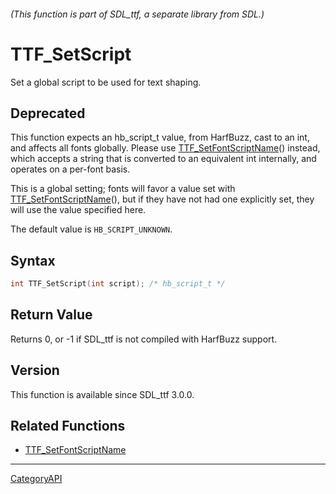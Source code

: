###### (This function is part of SDL_ttf, a separate library from SDL.)
# TTF_SetScript

Set a global script to be used for text shaping.

## Deprecated

This function expects an hb_script_t value, from HarfBuzz, cast to an int,
and affects all fonts globally. Please use
[TTF_SetFontScriptName](TTF_SetFontScriptName)() instead, which accepts a
string that is converted to an equivalent int internally, and operates on a
per-font basis.

This is a global setting; fonts will favor a value set with
[TTF_SetFontScriptName](TTF_SetFontScriptName)(), but if they have not had
one explicitly set, they will use the value specified here.

The default value is `HB_SCRIPT_UNKNOWN`.

## Syntax

```c
int TTF_SetScript(int script); /* hb_script_t */

```

## Return Value

Returns 0, or -1 if SDL_ttf is not compiled with HarfBuzz support.

## Version

This function is available since SDL_ttf 3.0.0.

## Related Functions

* [TTF_SetFontScriptName](TTF_SetFontScriptName)

----
[CategoryAPI](CategoryAPI)

